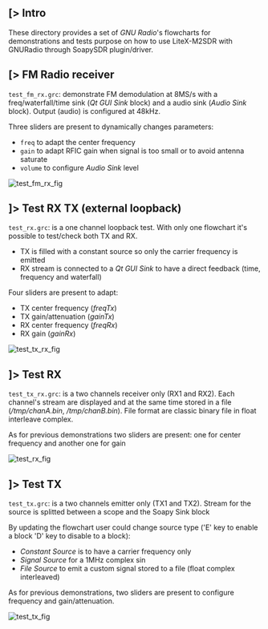 [> Intro
--------

These directory provides a set of *GNU Radio*'s flowcharts for demonstrations and tests purpose
on how to use LiteX-M2SDR with GNURadio through SoapySDR plugin/driver.

[> FM Radio receiver
--------------------

`test_fm_rx.grc`: demonstrate FM demodulation at 8MS/s with a freq/waterfall/time sink (*Qt GUI Sink* 
block) and a audio sink (*Audio Sink* block). Output (audio) is configured at 48kHz.

Three sliders are present to dynamically changes parameters:
- `freq` to adapt the center frequency
- `gain` to adapt RFIC gain when signal is too small or to avoid antenna saturate
- `volume` to configure *Audio Sink* level

![test_fm_rx_fig](https://github.com/enjoy-digital/litex_m2sdr/assets/1450143/ce074aad-ec68-4110-90c3-633a7b48bc50)

]> Test RX TX (external loopback)
---------------------------------

`test_rx.grc`: is a one channel loopback test. With only one flowchart it's possible to test/check
both TX and RX.
- TX is filled with a constant source so only the carrier frequency is emitted
- RX stream is connected to a *Qt GUI Sink* to have a direct feedback (time, frequency and waterfall)

Four sliders are present to adapt:
- TX center frequency (*freqTx*)
- TX gain/attenuation (*gainTx*)
- RX center frequency (*freqRx*)
- RX gain (*gainRx*)

![test_tx_rx_fig](https://github.com/enjoy-digital/litex_m2sdr/assets/1450143/942339b8-3d0b-4aa6-aade-e607bab4035e)

]> Test RX
----------

`test_tx_rx.grc`: is a two channels receiver only (RX1 and RX2).
Each channel's stream are displayed and at the same time stored in a file (*/tmp/chanA.bin*,
*/tmp/chanB.bin*). File format are classic binary file in float interleave complex.

As for previous demonstrations two sliders are present: one for center frequency and another one
for gain

![test_rx_fig](https://github.com/enjoy-digital/litex_m2sdr/assets/1450143/e8178f7f-de92-4d28-b9ed-230f485925bd)

]> Test TX
----------

`test_tx.grc`: is a two channels emitter only (TX1 and TX2).
Stream for the source is splitted between a scope and the Soapy Sink block

By updating the flowchart user could change source type ('E' key to enable a block 'D' key to
disable to a block):
- *Constant Source* is to have a carrier frequency only
- *Signal Source* for a 1MHz complex sin
- *File  Source* to emit a custom signal stored to a file (float complex interleaved)

As for previous demonstrations, two sliders are present to configure frequency and gain/attenuation.

![test_tx_fig](https://github.com/enjoy-digital/litex_m2sdr/assets/1450143/ff7b4a2f-f0db-4c11-b3db-b0c5a6e4bef1)
